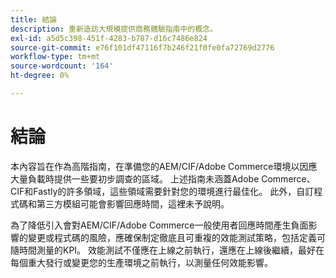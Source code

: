 ```yaml
---
title: 結論
description: 重新造訪大規模提供商務體驗指南中的概念。
exl-id: a5d5c398-451f-4283-b787-d16c7486e824
source-git-commit: e76f101df47116f7b246f21f0fe0fa72769d2776
workflow-type: tm+mt
source-wordcount: '164'
ht-degree: 0%

---
```


# 結論

本內容旨在作為高階指南，在準備您的AEM/CIF/Adobe Commerce環境以因應大量負載時提供一些要初步調查的區域。 上述指南未涵蓋Adobe Commerce、CIF和Fastly的許多領域，這些領域需要針對您的環境進行最佳化。 此外，自訂程式碼和第三方模組可能會影響回應時間，這裡未予說明。

為了降低引入會對AEM/CIF/Adobe Commerce一般使用者回應時間產生負面影響的變更或程式碼的風險，應確保制定徹底且可重複的效能測試策略，包括定義可隨時間測量的KPI。 效能測試不僅應在上線之前執行，還應在上線後繼續，最好在每個重大發行或變更您的生產環境之前執行，以測量任何效能影響。
